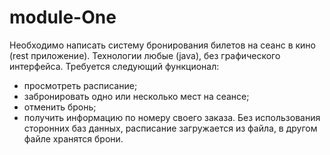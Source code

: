 # module-One

Необходимо написать систему бронирования билетов на сеанс в кино (rest приложение). 
Технологии любые (java), без графического интерфейса. 
Требуется следующий функционал:
- просмотреть расписание; 
- забронировать одно или несколько мест на сеансе; 
- отменить бронь; 
- получить информацию по номеру своего заказа. 
Без использования сторонних баз данных, расписание загружается из файла, в другом файле хранятся брони.
